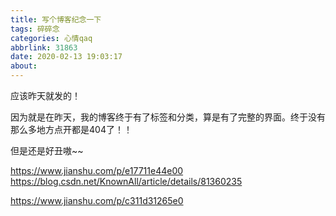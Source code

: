 ```yaml
---
title: 写个博客纪念一下
tags: 碎碎念
categories: 心情qaq
abbrlink: 31863
date: 2020-02-13 19:03:17
about:
---
```


应该昨天就发的！

因为就是在昨天，我的博客终于有了标签和分类，算是有了完整的界面。终于没有那么多地方点开都是404了！！

但是还是好丑嗷~~



https://www.jianshu.com/p/e17711e44e00
https://blog.csdn.net/KnownAll/article/details/81360235

https://www.jianshu.com/p/c311d31265e0







